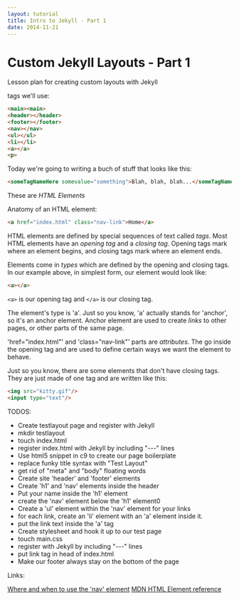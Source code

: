 ```yaml
---
layout: tutorial
title: Intro to Jekyll - Part 1
date: 2014-11-21
---
```


Custom Jekyll Layouts - Part 1
==============================

Lesson plan for creating custom layouts with Jekyll

tags we'll use:

```html
<main><main>
<header></header>
<footer></footer>
<nav></nav>
<ul></ul>
<li></li>
<a></a>
<p>
```

Today we're going to writing a buch of stuff that looks like this:

```html
<someTagNameHere somevalue="something">Blah, blah, blah...</someTagNameHere>
```

These are _HTML Elements_

Anatomy of an HTML element:

```html
<a href="index.html" class="nav-link">Home</a>
```
HTML elements are defined by special sequences of text called _tags_.
Most HTML elements have an _opening tag_ and a _closing tag_. Opening tags mark
where an element begins, and closing tags mark where an element ends.

Elements come in _types_ which are defined by the opening and closing tags.
In our example above, in simplest form, our element would look like:

```html
<a></a>
```

<code>&lt;a&gt;</code> is our opening tag and <code>&lt;/a&gt;</code> is our
closing tag.

The element's type is 'a'. Just so you know, 'a' actually stands for
'anchor', so it's an anchor element. Anchor element are used to create _links_
to other pages, or other parts of the same page.

'href="index.html"' and 'class="nav-link"' parts are _attributes_. The go inside the opening tag and are
used to define certain ways we want the element to behave.

Just so you know, there are some elements that don't have closing tags. They are
just made of one tag and are written like this:

```html
<img src="kitty.gif"/>
<input type="text"/>
```


TODOS:

* Create testlayout page and register with Jekyll
* mkdir testlayout
* touch index.html
* register index.html with Jekyll by including "---" lines
* Use html5 snippet in c9 to create our page boilerplate
* replace funky title syntax with "Test Layout"
* get rid of "meta" and "body" floating words
* Create site 'header' and 'footer' elements
* Create 'h1' and 'nav' elements inside the header
* Put your name inside the 'h1' element
* create the 'nav' element below the 'h1' element0
* Create a 'ul' element within the 'nav' element for your links
* for each link, create an 'li' element with an 'a' element inside it.
* put the link text inside the 'a' tag
* Create stylesheet and hook it up to our test page
* touch main.css
* register with Jekyll by including "---" lines
* put link tag in head of index.html
* Make our footer always stay on the bottom of the page


Links:

<a href="http://html5doctor.com/nav-element/">Where and when to use the 'nav' element</a>
<a href="https://developer.mozilla.org/en-US/docs/Web/HTML/Element">MDN HTML Element reference<a/>
